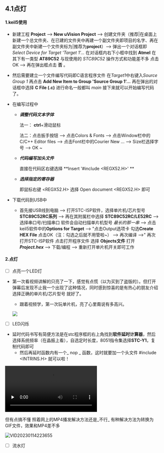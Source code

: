 ## 4.1点灯

#### 1.keil5使用

* 新建工程   **Project** --> **New uVision Project** --> 创建文件夹（推荐|在桌面上新建一个总文件夹、在已建的文件夹中再建一个副文件夹即项目的名字、再在副文件夹中新建一个文件夹标为|推荐为**project**）--> 弹出一个对话框即 *Select Device for Target 'Target 1'...* 在对话框内右下小框中找到 **Atmel** 在其下有一类型 **AT89C52** 与现使用的 *STC89C52* 操作方式和功能差不多  点击OK --> 再在弹出框点击 **否** 。

* 然后需要建立一个文件编写代码即C语言程序文件  在*Target1*中右键入*Source Group 1* 再点击 **Add New Item to Group 'Source Group 1'...** 再在弹出的对话框中选择 **C File (.c)** 进行命名一般都叫 *main* 接下来就可以开始编写代码了。

* 在编写过程中
  * ***调整代码文本字体***  
  
     法一： **ctrl**+滑动鼠标
  
     法二：点击扳手按钮 --> 点击Colors & Fonts --> 点击Window栏中的C/C++ Editor files --> 点击Font栏中的Courier New ... --> Size栏选择字号 --> OK ~
  
  * ***代码编写加头文件***
  
    直接在代码区右键选择 **Insert '#include <REGX52.H>' ** 
  
  * ***选择指定的寄存器*** 
  
    即鼠标右键 <REGX52.H> 选择 Open document <REGX52.H> 即可

* 下载代码到USB中
  * 首先接USB线到电脑 --> 打开STC-ISP软件，选择单片机/芯片型号 **STC89C52RC系列** --> 再在其附属栏中选择 **STC89C52RC/LE52RC** --> 选择串口号/扫描串口 软件会自动扫描单片机型号 *最长的那一串* --> 点击keil5软件中的**Options for Target** --> "点击Output选项卡 勾选**Create HEX File** 点击OK（注：勾选之后就不用管啦~） --> 再次编译 -->" 再次打开STC-ISP软件 点击打开程序文件 选择 **Objects文件** 打开 ***Project.hex*** --> 下载/编程 --> 重新打开单片机开关即可工作

#### 2.点灯

- [ ] 点亮一个LED灯

* 第一次看视频讲解的只亮了一下，感觉有点慌（以为买到了盗版的）。但打开弹幕后发现不止我一个出现了这种情况，同时感到惊喜的是有热心的朋友介绍选择正确的单片机/芯片型号 就好了。

  

  * 跟着视频学，第一次玩单片机，亮了心里甭说有多高兴。

  

  ![](C:\Users\xiaoshang\AppData\Roaming\Typora\typora-user-images\image-20230114220700025.png)



- [ ] LED闪烁

* 延时代码书写有简便方法是在stc程序框的右上角找到**软件延时计算器**，然后选择系统频率（在晶振上看），自选定时长度，8051指令集选择**STC-Y1**，复制代码即可
  * 然后再延时函数内有一个_ nop _ 函数，这时就要加一个头文件  #include <INTRINS.H> 就可以啦！

<video id="video" controls="" preload="none">
     <source id="mp4" src="C:\Users\xiaoshang\OneDrive\文档\Tencent Files\2179238624\FileRecv\MobileFile\VID20230114223655.mp4"></video>

但有点搞不懂 照着网上的MP4播发解决方法还是_不行_ 
有种解决方法为转换为GIF文件，效果和MP4差不多


![VID20230114223655](https://github.com/XUICST/git-grammar/blob/main/VID20230114223655.gif)



- [ ] 流水灯
